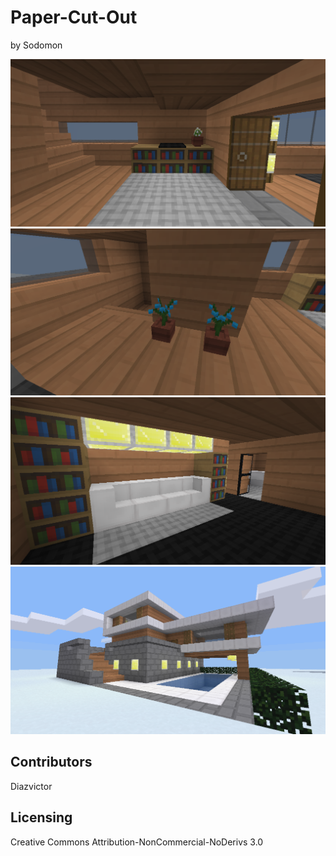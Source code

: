 # Paper-Cut-Out
by Sodomon

![Screenshot1](screenshot/screenshot_1.png)
![Screenshot2](screenshot/screenshot_2.png)
![Screenshot3](screenshot/screenshot_3.png)
![Screenshot4](screenshot/screenshot_4.png)

## Contributors
Diazvictor 

## Licensing
Creative Commons Attribution-NonCommercial-NoDerivs 3.0
